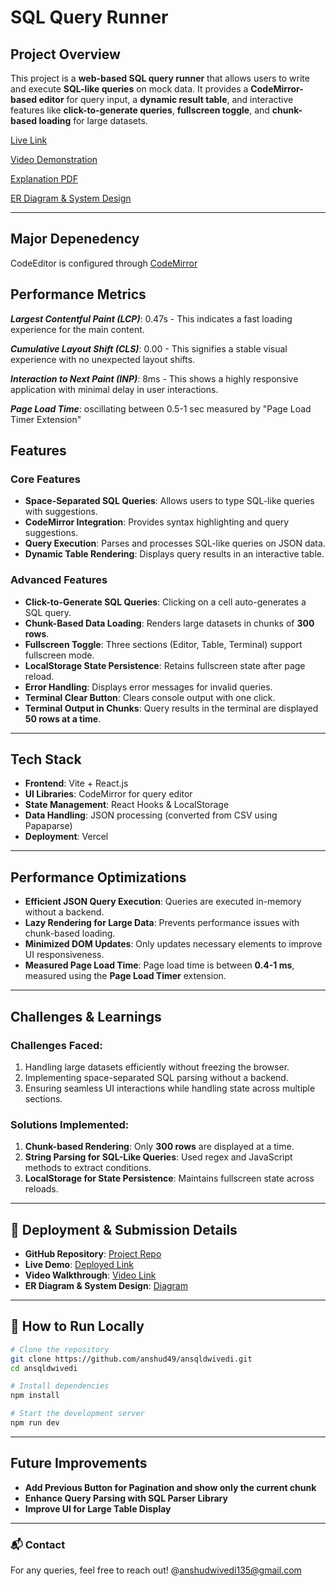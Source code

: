 # SQL Query Runner 

## Project Overview
This project is a **web-based SQL query runner** that allows users to write and execute **SQL-like queries** on mock data. It provides a **CodeMirror-based editor** for query input, a **dynamic result table**, and interactive features like **click-to-generate queries**, **fullscreen toggle**, and **chunk-based loading** for large datasets.

[Live Link](https://ansqldwivedi.vercel.app/)

[Video Demonstration](https://youtu.be/fV5g0I_t1NY)

[Explanation PDF](https://drive.google.com/file/d/1cwggThw1hI5qWkDwkSMqAC64ugHh0E7L/view?usp=sharing)

[ER Diagram & System Design](https://drive.google.com/file/d/1baCxFjSoqtPzf7SfdWZkio1nl_cXWhh_/view?usp=drive_link)

---
## Major Depenedency
 CodeEditor is configured through [CodeMirror](https://codemirror.net/)

## Performance Metrics

***Largest Contentful Paint (LCP)***: 0.47s - This indicates a fast loading experience for the main content.

***Cumulative Layout Shift (CLS)***: 0.00  - This signifies a stable visual experience with no unexpected layout shifts.

***Interaction to Next Paint (INP)***: 8ms - This shows a highly responsive application with minimal delay in user interactions.

***Page Load Time***: oscillating between 0.5-1 sec measured by "Page Load Timer Extension"

## Features

### **Core Features**
- **Space-Separated SQL Queries**: Allows users to type SQL-like queries with suggestions.
- **CodeMirror Integration**: Provides syntax highlighting and query suggestions.
- **Query Execution**: Parses and processes SQL-like queries on JSON data.
- **Dynamic Table Rendering**: Displays query results in an interactive table.

### **Advanced Features**
- **Click-to-Generate SQL Queries**: Clicking on a cell auto-generates a SQL query.
- **Chunk-Based Data Loading**: Renders large datasets in chunks of **300 rows**.
- **Fullscreen Toggle**: Three sections (Editor, Table, Terminal) support fullscreen mode.
- **LocalStorage State Persistence**: Retains fullscreen state after page reload.
- **Error Handling**: Displays error messages for invalid queries.
- **Terminal Clear Button**: Clears console output with one click.
- **Terminal Output in Chunks**: Query results in the terminal are displayed **50 rows at a time**.

---

## Tech Stack
- **Frontend**: Vite + React.js
- **UI Libraries**: CodeMirror for query editor
- **State Management**: React Hooks & LocalStorage
- **Data Handling**: JSON processing (converted from CSV using Papaparse)
- **Deployment**: Vercel

---

## Performance Optimizations
- **Efficient JSON Query Execution**: Queries are executed in-memory without a backend.
- **Lazy Rendering for Large Data**: Prevents performance issues with chunk-based loading.
- **Minimized DOM Updates**: Only updates necessary elements to improve UI responsiveness.
- **Measured Page Load Time**: Page load time is between **0.4-1 ms**, measured using the **Page Load Timer** extension.

---

## Challenges & Learnings
### **Challenges Faced:**
1. Handling large datasets efficiently without freezing the browser.
2. Implementing space-separated SQL parsing without a backend.
3. Ensuring seamless UI interactions while handling state across multiple sections.

### **Solutions Implemented:**
1. **Chunk-based Rendering**: Only **300 rows** are displayed at a time.
2. **String Parsing for SQL-Like Queries**: Used regex and JavaScript methods to extract conditions.
3. **LocalStorage for State Persistence**: Maintains fullscreen state across reloads.

---

## 🔗 Deployment & Submission Details
- **GitHub Repository**: [Project Repo](https://github.com/anshud49/ansqldwivedi)
- **Live Demo**: [Deployed Link](https://ansqldwivedi.vercel.app/)
- **Video Walkthrough**: [Video Link](https://www.youtube.com/watch?v=fV5g0I_t1NY)
- **ER Diagram & System Design**: [Diagram](https://drive.google.com/file/d/1baCxFjSoqtPzf7SfdWZkio1nl_cXWhh_/view?usp=drive_link)

---

## 📜 How to Run Locally
```bash
# Clone the repository
git clone https://github.com/anshud49/ansqldwivedi.git
cd ansqldwivedi

# Install dependencies
npm install

# Start the development server
npm run dev
```

---

## Future Improvements
- **Add Previous Button for Pagination and show only the current chunk**
- **Enhance Query Parsing with SQL Parser Library**
- **Improve UI for Large Table Display**

---

### 📬 Contact
For any queries, feel free to reach out!
@anshudwivedi135@gmail.com

